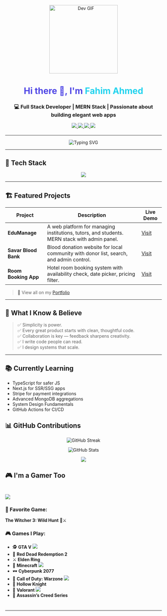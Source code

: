 <!-- GitHub Profile README for Fahim Ahmed -->

<p align="center">
  <img src="https://media.giphy.com/media/o2KLYPem407CM/giphy.gif" width="220px" alt="Dev GIF">
</p>

<h1 align="center" style="color:#4F46E5;">
  Hi there 👋, I'm <span style="color:#22D3EE">Fahim Ahmed</span>
</h1>

<h3 align="center">
  💻 Full Stack Developer | MERN Stack | Passionate about building elegant web apps
</h3>

<p align="center" style="margin-bottom: 20px;">
  <a href="https://grand-concha-28f8d1.netlify.app/" target="_blank">
    <img src="https://img.shields.io/badge/Portfolio-Visit-4F46E5?style=for-the-badge&logo=netlify&logoColor=white" />
  </a>
  <a href="https://www.linkedin.com/in/-fahim-ahmed/" target="_blank">
    <img src="https://img.shields.io/badge/LinkedIn-Follow-0077B5?style=for-the-badge&logo=linkedin&logoColor=white" />
  </a>
  <a href="mailto:your@email.com">
    <img src="https://img.shields.io/badge/Email-Contact-red?style=for-the-badge&logo=gmail" />
  </a>
  <a href="https://steamcommunity.com/id/yoursteamid/" target="_blank">
    <img src="https://img.shields.io/badge/Steam-Profile-171a21?style=for-the-badge&logo=steam&logoColor=white" />
  </a>
</p>

---

<!-- Typing effect -->
<p align="center">
  <img src="https://readme-typing-svg.demolab.com?font=Fira+Code&size=22&duration=3000&pause=1000&center=true&vCenter=true&width=500&lines=React+%2F+Node+%2F+MongoDB+%2F+Tailwind;Clean+Code+%2B+Pixel+Perfect+Design;Let%E2%80%99s+Build+Something+Amazing!" alt="Typing SVG" />
</p>

---

## 🚀 Tech Stack

<div align="center">
  <img src="https://skillicons.dev/icons?i=html,css,js,react,nextjs,nodejs,express,mongodb,tailwind,firebase,git,github,vscode,figma,vercel" />
</div>

---

## 🏗️ Featured Projects

| Project | Description | Live Demo |
|--------|-------------|-----------|
| **EduManage** | A web platform for managing institutions, tutors, and students. MERN stack with admin panel. | [Visit](https://edumanage.example.com) |
| **Savar Blood Bank** | Blood donation website for local community with donor list, search, and admin control. | [Visit](https://bloodbank.example.com) |
| **Room Booking App** | Hotel room booking system with availability check, date picker, pricing filter. | [Visit](https://hotelbook.example.com) |

> 🧪 View all on my [Portfolio](https://grand-concha-28f8d1.netlify.app/#projects)

---

## 🧠 What I Know & Believe

> ✅ Simplicity is power.  
> ✅ Every great product starts with clean, thoughtful code.  
> ✅ Collaboration is key — feedback sharpens creativity.  
> ✅ I write code people can read.  
> ✅ I design systems that scale.

---

## 📚 Currently Learning

- TypeScript for safer JS  
- Next.js for SSR/SSG apps  
- Stripe for payment integrations  
- Advanced MongoDB aggregations  
- System Design Fundamentals  
- GitHub Actions for CI/CD

## 📊 GitHub Contributions

<p align="center">
  <img src="https://github-readme-streak-stats.herokuapp.com/?user=fahimxyz&theme=tokyonight" alt="GitHub Streak" />
</p>

<p align="center">
  <img src="https://github-readme-stats.vercel.app/api?username=fahimxyz&show_icons=true&theme=tokyonight" alt="GitHub Stats" />
</p>

<p align="center">
  <img src="https://github-readme-stats.vercel.app/api/top-langs/?username=fahimxyz&layout=compact&theme=tokyonight" />
</p>


## 🎮 I'm a Gamer Too

<div align="left" style="margin-top: 40px; margin-bottom: 40px;">


<p>
  <img src="https://readme-typing-svg.demolab.com?font=Fira+Code&weight=500&size=22&duration=3000&pause=1000&center=false&vCenter=true&width=600&lines=When+I'm+not+coding...+I'm+grinding!;Exploring+realms,+fighting+bosses,+winning+matches!" />
</p>


### 🎯 Favorite Game:  
**The Witcher 3: Wild Hunt** 🐺⚔️

### 🎮 Games I Play:

- 🕵️ **GTA V** <img src="https://img.icons8.com/color/24/000000/grand-theft-auto-v.png" />
- 🤠 **Red Dead Redemption 2**
- ⚔️ **Elden Ring**
- 🧱 **Minecraft** <img src="https://img.icons8.com/color/24/000000/minecraft-logo.png" />
- 🕶️ **Cyberpunk 2077**
- 🔫 **Call of Duty: Warzone** <img src="https://img.icons8.com/color/24/000000/call-of-duty.png" />
- 🦇 **Hollow Knight**
- 🎯 **Valorant** <img src="https://img.icons8.com/color/24/000000/valorant.png" />
- 🏹 **Assassin’s Creed Series**

</div>

---
